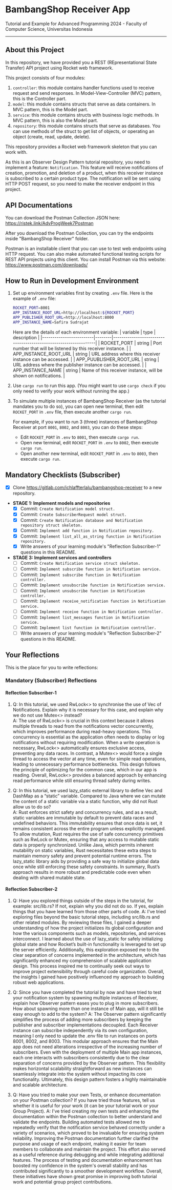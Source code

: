 # BambangShop Receiver App
Tutorial and Example for Advanced Programming 2024 - Faculty of Computer Science, Universitas Indonesia

---

## About this Project
In this repository, we have provided you a REST (REpresentational State Transfer) API project using Rocket web framework.

This project consists of four modules:
1.  `controller`: this module contains handler functions used to receive request and send responses.
    In Model-View-Controller (MVC) pattern, this is the Controller part.
2.  `model`: this module contains structs that serve as data containers.
    In MVC pattern, this is the Model part.
3.  `service`: this module contains structs with business logic methods.
    In MVC pattern, this is also the Model part.
4.  `repository`: this module contains structs that serve as databases.
    You can use methods of the struct to get list of objects, or operating an object (create, read, update, delete).

This repository provides a Rocket web framework skeleton that you can work with.

As this is an Observer Design Pattern tutorial repository, you need to implement a feature: `Notification`.
This feature will receive notifications of creation, promotion, and deletion of a product, when this receiver instance is subscribed to a certain product type.
The notification will be sent using HTTP POST request, so you need to make the receiver endpoint in this project.

## API Documentations

You can download the Postman Collection JSON here: https://ristek.link/AdvProgWeek7Postman

After you download the Postman Collection, you can try the endpoints inside "BambangShop Receiver" folder.

Postman is an installable client that you can use to test web endpoints using HTTP request.
You can also make automated functional testing scripts for REST API projects using this client.
You can install Postman via this website: https://www.postman.com/downloads/

## How to Run in Development Environment
1.  Set up environment variables first by creating `.env` file.
    Here is the example of `.env` file:
    ```bash
    ROCKET_PORT=8001
    APP_INSTANCE_ROOT_URL=http://localhost:${ROCKET_PORT}
    APP_PUBLISHER_ROOT_URL=http://localhost:8000
    APP_INSTANCE_NAME=Safira Sudrajat
    ```
    Here are the details of each environment variable:
    | variable                | type   | description                                                     |
    |-------------------------|--------|-----------------------------------------------------------------|
    | ROCKET_PORT             | string | Port number that will be listened by this receiver instance.    |
    | APP_INSTANCE_ROOT_URL   | string | URL address where this receiver instance can be accessed.       |
    | APP_PUUBLISHER_ROOT_URL | string | URL address where the publisher instance can be accessed.       |
    | APP_INSTANCE_NAME       | string | Name of this receiver instance, will be shown on notifications. |
2.  Use `cargo run` to run this app.
    (You might want to use `cargo check` if you only need to verify your work without running the app.)
3.  To simulate multiple instances of BambangShop Receiver (as the tutorial mandates you to do so),
    you can open new terminal, then edit `ROCKET_PORT` in `.env` file, then execute another `cargo run`.

    For example, if you want to run 3 (three) instances of BambangShop Receiver at port `8001`, `8002`, and `8003`, you can do these steps:
    -   Edit `ROCKET_PORT` in `.env` to `8001`, then execute `cargo run`.
    -   Open new terminal, edit `ROCKET_PORT` in `.env` to `8002`, then execute `cargo run`.
    -   Open another new terminal, edit `ROCKET_PORT` in `.env` to `8003`, then execute `cargo run`.

## Mandatory Checklists (Subscriber)
-   [x] Clone https://gitlab.com/ichlaffterlalu/bambangshop-receiver to a new repository.
-   **STAGE 1: Implement models and repositories**
    -   [x] Commit: `Create Notification model struct.`
    -   [x] Commit: `Create SubscriberRequest model struct.`
    -   [x] Commit: `Create Notification database and Notification repository struct skeleton.`
    -   [x] Commit: `Implement add function in Notification repository.`
    -   [x] Commit: `Implement list_all_as_string function in Notification repository.`
    -   [x] Write answers of your learning module's "Reflection Subscriber-1" questions in this README.
-   **STAGE 3: Implement services and controllers**
    -   [ ] Commit: `Create Notification service struct skeleton.`
    -   [ ] Commit: `Implement subscribe function in Notification service.`
    -   [ ] Commit: `Implement subscribe function in Notification controller.`
    -   [ ] Commit: `Implement unsubscribe function in Notification service.`
    -   [ ] Commit: `Implement unsubscribe function in Notification controller.`
    -   [ ] Commit: `Implement receive_notification function in Notification service.`
    -   [ ] Commit: `Implement receive function in Notification controller.`
    -   [ ] Commit: `Implement list_messages function in Notification service.`
    -   [ ] Commit: `Implement list function in Notification controller.`
    -   [ ] Write answers of your learning module's "Reflection Subscriber-2" questions in this README.

## Your Reflections
This is the place for you to write reflections:

### Mandatory (Subscriber) Reflections

#### Reflection Subscriber-1

1. Q: In this tutorial, we used RwLock<> to synchronise the use of Vec of Notifications. Explain why it is necessary for this case, and explain why we do not use Mutex<> instead?  
   A: The use of RwLock<> is crucial in this context because it allows multiple threads to read from the notifications vector concurrently, which improves performance during read-heavy operations. This concurrency is essential as the application often needs to display or log notifications without requiring modification. When a write operation is necessary, RwLock<> automatically ensures exclusive access, preventing any data races. In contrast, a Mutex<> would force a single thread to access the vector at any time, even for simple read operations, leading to unnecessary performance bottlenecks. This design follows the principle of optimizing for the common case, which in our app is reading. Overall, RwLock<> provides a balanced approach by enhancing read performance while still ensuring thread safety during writes.

2. Q: In this tutorial, we used lazy_static external library to define Vec and DashMap as a “static” variable. Compared to Java where we can mutate the content of a static variable via a static function, why did not Rust allow us to do so?  
   A: Rust enforces strict safety and concurrency rules, and as a result, static variables are immutable by default to prevent data races and undefined behaviors. This immutability ensures that once data is set, it remains consistent across the entire program unless explicitly managed. To allow mutation, Rust requires the use of safe concurrency primitives such as RwLock or Mutex, ensuring that any access to mutable static data is properly synchronized. Unlike Java, which permits inherent mutability on static variables, Rust necessitates these extra steps to maintain memory safety and prevent potential runtime errors. The lazy_static library aids by providing a safe way to initialize global data once while still enforcing these safety constraints. In summary, Rust’s approach results in more robust and predictable code even when dealing with shared mutable state.

#### Reflection Subscriber-2

1. Q: Have you explored things outside of the steps in the tutorial, for example: src/lib.rs? If not, explain why you did not do so. If yes, explain things that you have learned from those other parts of code.
   A: I've tried exploring files beyond the basic tutorial steps, including src/lib.rs and other related modules. By reviewing these files, I gained a deeper understanding of how the project initializes its global configuration and how the various components such as models, repositories, and services interconnect. I learned about the use of lazy_static for safely initializing global state and how Rocket’s built-in functionality is leveraged to set up the server efficiently. Additionally, this exploration exposed me to the clear separation of concerns implemented in the architecture, which has significantly enhanced my comprehension of scalable application design. This process inspired me to continually seek out ways to improve project extensibility through careful code organization. Overall, the insights I gained have positively influenced my approach to building robust web applications.

2. Q: Since you have completed the tutorial by now and have tried to test your notification system by spawning multiple instances of Receiver, explain how Observer pattern eases you to plug in more subscribers. How about spawning more than one instance of Main app, will it still be easy enough to add to the system?
   A: The Observer pattern significantly simplifies the process of adding more subscribers by keeping the publisher and subscriber implementations decoupled. Each Receiver instance can subscribe independently via its own configuration, meaning I only need to update the .env file to run instances on ports 8001, 8002, and 8003. This modular approach ensures that the Main app does not need alterations irrespective of the increasing number of subscribers. Even with the deployment of multiple Main app instances, each one interacts with subscribers consistently due to the clear separation of concerns provided by the Observer pattern. This flexibility makes horizontal scalability straightforward as new instances can seamlessly integrate into the system without impacting its core functionality. Ultimately, this design pattern fosters a highly maintainable and scalable architecture.

3. Q: Have you tried to make your own Tests, or enhance documentation on your Postman collection? If you have tried those features, tell us whether it is useful for your work (it can be your tutorial work or your Group Project).
   A: I've tried creating my own tests and enhancing the documentation within the Postman collection to better understand and validate the endpoints. Building automated tests allowed me to repeatedly verify that the notification service behaved correctly under a variety of scenarios, which proved to be invaluable for ensuring system reliability. Improving the Postman documentation further clarified the purpose and usage of each endpoint, making it easier for team members to collaborate and maintain the project. This effort also served as a useful reference during debugging and while integrating additional features. The process of testing and documentation enhancement has boosted my confidence in the system's overall stability and has contributed significantly to a smoother development workflow. Overall, these initiatives have shown great promise in improving both tutorial work and potential group project contributions.